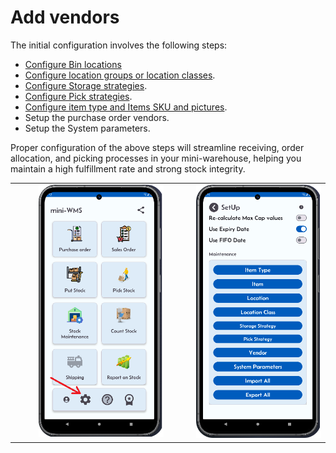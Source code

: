 <h1>Add vendors</h1>

<p>The initial configuration involves the following steps:</p>

<ul>
  <li><a href="locations.md">Configure  Bin locations</a></li>
  <li><a href="configureLocationClasses.md">Configure location groups or location classes</a>.</li>
  <li><a href="storageStrategies.md">Configure Storage strategies</a>.</li>
  <li><a href="pickStrategies.md">Configure Pick strategies</a>.</li>
  <li><a href="configureItems.md">Configure item type and Items SKU and pictures</a>.</li>
  <li>Setup the purchase order vendors.</li>
  <li>Setup the System parameters.</li>
</ul>
<p>Proper configuration of the above steps will streamline receiving, order allocation, and picking processes in your mini-warehouse, helping you maintain a high fulfillment rate and strong stock integrity.</p>

<table style="width: 100%; border-collapse: collapse;">
  <tr>
    <!-- Column 1 -->
    <td style="width: 33%; text-align: right; vertical-align: top;">
      <img src="asset/mainScreen.png" alt="Step 1" width="200">
    </td>
    <!-- Column 2 -->
    <td style="width: 33%; text-align: right; vertical-align: top;">
      <img src="asset/miniWMSSetup.png" alt="Step 2" width="200">
    </td>
  </tr>
</table>
